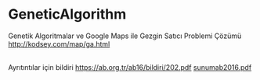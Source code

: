 # GeneticAlgorithm
Genetik Algoritmalar ve Google Maps ile  Gezgin Satıcı Problemi Çözümü 
<br>
<url>http://kodsey.com/map/ga.html</url>
<br><br>

Ayrıtıntılar için bildiri 
<url>https://ab.org.tr/ab16/bildiri/202.pdf</url>
[sunumab2016.pdf](https://github.com/onrkrsy/GeneticAlgorithm/files/10496690/sunumab2016.pdf)
